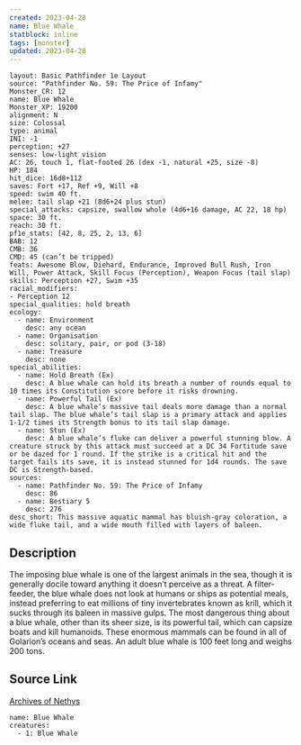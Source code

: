 ```yaml
---
created: 2023-04-28
name: Blue Whale
statblock: inline
tags: [monster]
updated: 2023-04-28
---
```

```statblock
layout: Basic Pathfinder 1e Layout
source: "Pathfinder No. 59: The Price of Infamy"
Monster_CR: 12
name: Blue Whale
Monster_XP: 19200
alignment: N
size: Colossal
type: animal
INI: -1
perception: +27
senses: low-light vision
AC: 26, touch 1, flat-footed 26 (dex -1, natural +25, size -8)
HP: 184
hit_dice: 16d8+112
saves: Fort +17, Ref +9, Will +8
speed: swim 40 ft.
melee: tail slap +21 (8d6+24 plus stun)
special_attacks: capsize, swallow whole (4d6+16 damage, AC 22, 18 hp)
space: 30 ft.
reach: 30 ft.
pf1e_stats: [42, 8, 25, 2, 13, 6]
BAB: 12
CMB: 36
CMD: 45 (can’t be tripped)
feats: Awesome Blow, Diehard, Endurance, Improved Bull Rush, Iron Will, Power Attack, Skill Focus (Perception), Weapon Focus (tail slap)
skills: Perception +27, Swim +35
racial_modifiers:
- Perception 12
special_qualities: hold breath
ecology:
  - name: Environment
    desc: any ocean
  - name: Organisation
    desc: solitary, pair, or pod (3-18)
  - name: Treasure
    desc: none
special_abilities:
  - name: Hold Breath (Ex)
    desc: A blue whale can hold its breath a number of rounds equal to 10 times its Constitution score before it risks drowning.
  - name: Powerful Tail (Ex)
    desc: A blue whale’s massive tail deals more damage than a normal tail slap. The blue whale’s tail slap is a primary attack and applies 1-1/2 times its Strength bonus to its tail slap damage.
  - name: Stun (Ex)
    desc: A blue whale’s fluke can deliver a powerful stunning blow. A creature struck by this attack must succeed at a DC 34 Fortitude save or be dazed for 1 round. If the strike is a critical hit and the target fails its save, it is instead stunned for 1d4 rounds. The save DC is Strength-based.
sources:
  - name: Pathfinder No. 59: The Price of Infamy
    desc: 86
  - name: Bestiary 5
    desc: 276
desc_short: This massive aquatic mammal has bluish-gray coloration, a wide fluke tail, and a wide mouth filled with layers of baleen.
```
## Description
The imposing blue whale is one of the largest animals in the sea, though it is generally docile toward anything it doesn’t perceive as a threat. A filter-feeder, the blue whale does not look at humans or ships as potential meals, instead preferring to eat millions of tiny invertebrates known as krill, which it sucks through its baleen in massive gulps. The most dangerous thing about a blue whale, other than its sheer size, is its powerful tail, which can capsize boats and kill humanoids. These enormous mammals can be found in all of Golarion’s oceans and seas. An adult blue whale is 100 feet long and weighs 200 tons.
## Source Link
[Archives of Nethys](https://aonprd.com/MonsterDisplay.aspx?ItemName=Blue%20Whale)
```encounter-table
name: Blue Whale
creatures:
  - 1: Blue Whale
```

